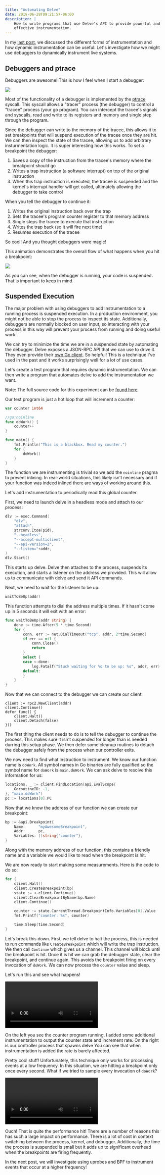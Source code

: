 ```yaml
---
title: "Automating Delve"
date: 2019-06-28T09:21:57-06:00
description: |
    How to write programs that use Delve's API to provide powerful and
    effective instrumentation.
---
```


In my [last post][last-post], we discussed the different forms of
instrumentation and how dynamic instrumentation can be useful. Let's
investigate how we might use debuggers to dynamically instrument live systems.

## Debuggers and ptrace

Debuggers are awesome! This is how I feel when I start a debugger:

<img src="/images/gdb.png" data-animated-src="/images/gdb.gif" class="hover-gif" />

Most of the functionality of a debugger is implemented by the [ptrace][ptrace]
syscall. This syscall allows a "tracer" process (the debugger) to control a
"tracee" process (your go program). You can intercept the tracee's signals and syscalls, read
and write to its registers and memory and single step through the program.

Since the debugger can write to the memory of the tracee, this allows it to
set breakpoints that will suspend execution of the tracee once they are hit.
We can then inspect the state of the tracee, allowing us to add arbitrary
insturmentation logic. It is super interesting how this works. To set a
breakpoint the debugger:

1. Saves a copy of the instruction from the tracee's memory where the
   breakpoint should go
1. Writes a trap instruction (a software interrupt) on top of the original
   instruction
1. When this trap instruction is executed, the tracee is suspended and the
   kernel's interrupt handler will get called, ultimately allowing the
   debugger to take control

When you tell the debugger to continue it:

1. Writes the original instruction back over the trap
1. Sets the tracee's program counter register to that memory address
1. Single steps the tracee to execute that instruction
1. Writes the trap back (so it will fire next time)
1. Resumes execution of the tracee

So cool! And you thought debuggers were magic!

This animation demonstrates the overall flow of what happens when you hit a
breakpoint:

<img src="/images/ptrace-breakpoint.png" data-animated-src="/images/ptrace-breakpoint.gif" class="hover-gif" />

As you can see, when the debugger is running, your code is suspended. That is
important to keep in mind.

## Suspended Execution

The major problem with using debuggers to add instrumentation to a running
process is suspended execution. In a production environment, you might not be
able to stop the process to inspect its state. Additionally, debuggers are
normally blocked on user input, so interacting with your process in this way
will prevent your process from running and doing useful work.

We can try to minimize the time we are in a suspended state by automating the
debugger. Delve exposes a JSON-RPC API that we can use to drive it. They even
provide their [own Go client][delve-api-client]. So helpful! This is a
technique I've used in the past and it works surprisingly well for a lot of
use cases.

Let's create a test program that requires dynamic instrumentation. We can then
write a program that automates delve to add the instrumentation we want.

Note: The full source code for this experiment can be [found
here][automating-delve-src].

Our test program is just a hot loop that will increment a counter:

```go
var counter int64

//go:noinline
func doWork() {
	counter++
}

func main() {
	fmt.Println("This is a blackbox. Read my counter.")
	for {
		doWork()
	}
}
```

The function we are instrumenting is trivial so we add the `noinline` pragma
to prevent inlining. In real-world situations, this likely isn't necessary and
if your function was indeed inlined there are ways of working around this.

Let's add instrumentation to periodically read this global counter.

First, we need to launch delve in a headless mode and attach to our process:

```go
dlv := exec.Command(
	"dlv",
	"attach",
	strconv.Itoa(pid),
	"--headless",
	"--accept-multiclient",
	"--api-version=2",
	"--listen="+addr,
)
dlv.Start()
```

This starts up delve. Delve then attaches to the process, suspends its execution, and
starts a listener on the address we provided. This will allow us to communicate
with delve and send it API commands.

Next, we need to wait for the listener to be up:

```go
waitToBeUp(addr)
```

This function attempts to dial the address multiple times. If it hasn't come
up in 5 seconds it will exit with an error:

```go
func waitToBeUp(addr string) {
	done := time.After(5 * time.Second)
	for {
		conn, err := net.DialTimeout("tcp", addr, 2*time.Second)
		if err == nil {
			conn.Close()
			return
		}
		select {
		case <-done:
			log.Fatalf("Stuck waiting for %q to be up: %s", addr, err)
		default:
		}
	}
}
```

Now that we can connect to the debugger we can create our client:

```
client := rpc2.NewClient(addr)
client.Continue()
defer func() {
	client.Halt()
	client.Detach(false)
}()
```

The first thing the client needs to do is to tell the debugger to continue the
process. This makes sure it isn't suspended for longer than is needed durring
this setup phase. We then defer some cleanup routines to detach the debugger
safely from the process when our controller exits.

We now need to find what instruction to instrument. We know our function name
is `doWork`. All symbol names in Go binaries are fully qualified so the symbol
name for `doWork` is `main.doWork`. We can ask delve to resolve this
information for us:

```go
locations, _ := client.FindLocation(api.EvalScope{
	GoroutineID: -1,
}, "main.doWork")
pc := locations[0].PC
```

Now that we know the address of our function we can create our breakpoint:

```go
bp := &api.Breakpoint{
	Name:      "myAwesomeBreakpoint",
	Addr:      pc,
	Variables: []string{"counter"},
}
```

Along with the memory address of our function, this contains a friendly
name and a variable we would like to read when the breakpoint is hit.

We are now ready to start making some measurements. Here is the code to do so:

```go
for {
	client.Halt()
	client.CreateBreakpoint(bp)
	state := <-client.Continue()
	client.ClearBreakpointByName(bp.Name)
	client.Continue()

	counter := state.CurrentThread.BreakpointInfo.Variables[0].Value
	fmt.Printf("counter: %s", counter)

	time.Sleep(time.Second)
}
```

Let's break this down. First, we tell delve to halt the process, this is needed
to run commands like `CreateBreakpoint` which will write the trap instruction.
We then call `Continue` which gives us a channel. This channel will block until
the breakpoint is hit. Once it is hit we can grab the debugger state, clear
the breakpoint, and continue again. This avoids the breakpoint firing on every
invocation of `doWork`. We can now process the `counter` value and sleep.

Let's run this and see what happens!

<video controls>
    <source src="/video/counter-lowhz.mp4" type="video/mp4">
</video>

On the left you see the counter program running. I added some additional
instrumentation to output the counter state and increment rate. On the right
is our controller process that spawns delve You can see that when
instrumentation is added the rate is barely affected.

Pretty cool stuff! Unfortunately, this technique only works for processing
events at a low frequency. In this situation, we are hitting a breakpoint only
once every second. What if we tried to sample every invocation of `doWork`?

<video controls>
    <source src="/video/counter-highhz.mp4" type="video/mp4">
</video>

Ouch! That is quite the performance hit! There are a number of reasons this
has such a large impact on performance. There is a lot of cost in context
switching between the process, kernel, and debugger. Additionally, the time
the process is suspended is small but it adds up to significant overhead when
the breakpoints are firing frequently.

In the next post, we will investigate using uprobes and BPF to
instrument events that occur at a higher frequency!

[last-post]: /posts/instrumentation-and-go/
[gdb]: /images/gdb.gif
[ptrace]: http://man7.org/linux/man-pages/man2/ptrace.2.html
[delve-api-client]: https://godoc.org/github.com/go-delve/delve/service/rpc2#RPCClient
[automating-delve-src]: https://github.com/jasonkeene/wat/tree/master/src/automating-delve
